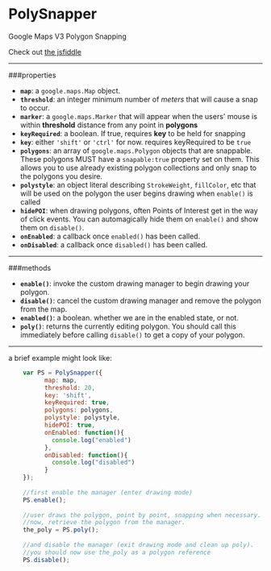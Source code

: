 # PolySnapper

Google Maps V3 Polygon Snapping

Check out [the jsfiddle](http://jsfiddle.net/jordanarseno/xw6gp9yq/18/)

----

###properties

- **`map`**: a `google.maps.Map` object.
- **`threshold`**: an integer minimum number of *meters* that will cause a snap to occur.
- **`marker`**: a `google.maps.Marker` that will appear when the users' mouse is within **threshold** distance from any point in **polygons**
- **`keyRequired`**: a boolean. If true, requires **key** to be held for snapping
- **`key`**: either `'shift'` or `'ctrl'` for now. requires keyRequired to be `true`
- **`polygons`**: an array of `google.maps.Polygon` objects that are snappable. These polygons MUST have a `snapable:true` property set on them. This allows you to use already existing polygon collections and only snap to the polygons you desire.
- **`polystyle`**: an object literal describing `StrokeWeight`, `fillColor`, etc that will be used on the polygon the user begins drawing when `enable()` is called
- **`hidePOI`**: when drawing polygons, often Points of Interest get in the way of click events. You can automagically hide them on `enable()` and show them on `disable()`.
- **`onEnabled`**: a callback once `enabled()` has been called.
- **`onDisabled`**: a callback once `disabled()` has been called. 

----

###methods

- **`enable()`**: invoke the custom drawing manager to begin drawing your polygon.
- **`disable()`**: cancel the custom drawing manager and remove the polygon from the map.
- **`enabled()`**: a boolean. whether we are in the enabled state, or not.
- **`poly()`**: returns the currently editing polygon. You should call this immediately before calling `disable()` to get a copy of your polygon.

----

a brief example might look like:

```javascript
    var PS = PolySnapper({
          map: map,
          threshold: 20,
          key: 'shift',
          keyRequired: true,
          polygons: polygons,
          polystyle: polystyle,
          hidePOI: true,
          onEnabled: function(){
    		console.log("enabled")
          },
          onDisabled: function(){
    		console.log("disabled")
          }
    });
    
    //first enable the manager (enter drawing mode)
    PS.enable();
    
    //user draws the polygon, point by point, snapping when necessary.
    //now, retrieve the polygon from the manager.
    the_poly = PS.poly();
    
    //and disable the manager (exit drawing mode and clean up poly).
    //you should now use the_poly as a polygon reference
    PS.disable();
```
